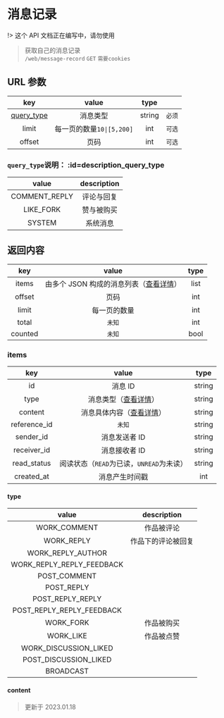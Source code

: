 # 消息记录

!> 这个 API 文档正在编写中，请勿使用

> 获取自己的消息记录  
> `/web/message-record` `GET` `需要cookies`

## URL 参数

|                  key                  |           value           |  type  |        |
| :-----------------------------------: | :-----------------------: | :----: | :----: |
| [query_type](#description_query_type) |         消息类型          | string | `必须` |
|                 limit                 | 每一页的数量`10\|[5,200]` |  int   | `可选` |
|                offset                 |           页码            |  int   | `可选` |

### `query_type`说明： :id=description_query_type

|     value     | description |
| :-----------: | :---------: |
| COMMENT_REPLY | 评论与回复  |
|   LIKE_FORK   | 赞与被购买  |
|    SYSTEM     |  系统消息   |

## 返回内容

|   key   |                      value                       | type |
| :-----: | :----------------------------------------------: | :--: |
|  items  | 由多个 JSON 构成的消息列表（[查看详情](#items)） | list |
| offset  |                       页码                       | int  |
|  limit  |                   每一页的数量                   | int  |
|  total  |                      `未知`                      | int  |
| counted |                      `未知`                      | bool |

### items

|     key      |                  value                   |  type  |
| :----------: | :--------------------------------------: | :----: |
|      id      |                 消息 ID                  | string |
|     type     |      消息类型（[查看详情](#type)）       | string |
|   content    |   消息具体内容（[查看详情](#content)）   | string |
| reference_id |                  `未知`                  | string |
|  sender_id   |              消息发送者 ID               | string |
| receiver_id  |              消息接收者 ID               | string |
| read_status  | 阅读状态（`READ`为已读，`UNREAD`为未读） | string |
|  created_at  |              消息产生时间戳              |  int   |

#### type

|           value           |    description     |
| :-----------------------: | :----------------: |
|       WORK_COMMENT        |     作品被评论     |
|        WORK_REPLY         | 作品下的评论被回复 |
|     WORK_REPLY_AUTHOR     |                    |
| WORK_REPLY_REPLY_FEEDBACK |                    |
|       POST_COMMENT        |                    |
|        POST_REPLY         |                    |
|     POST_REPLY_REPLY      |                    |
| POST_REPLY_REPLY_FEEDBACK |                    |
|         WORK_FORK         |     作品被购买     |
|         WORK_LIKE         |     作品被点赞     |
|   WORK_DISCUSSION_LIKED   |                    |
|   POST_DISCUSSION_LIKED   |                    |
|         BROADCAST         |                    |

#### content

> 更新于 2023.01.18
